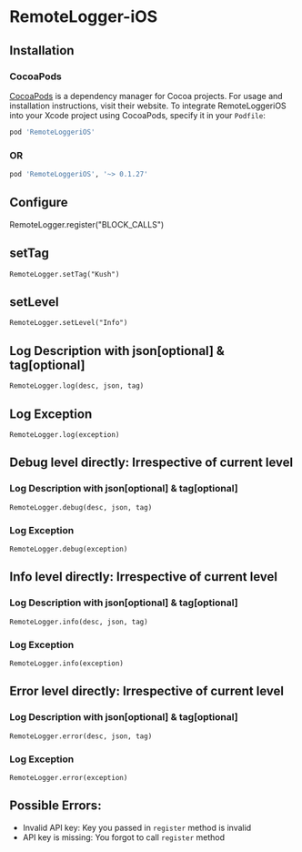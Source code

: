 # RemoteLogger-iOS


## Installation

### CocoaPods

[CocoaPods](https://cocoapods.org) is a dependency manager for Cocoa projects. For usage and installation instructions, visit their website. To integrate RemoteLoggeriOS into your Xcode project using CocoaPods, specify it in your `Podfile`:

```ruby
pod 'RemoteLoggeriOS'
```
### OR

```ruby
pod 'RemoteLoggeriOS', '~> 0.1.27'
```


## Configure
RemoteLogger.register("BLOCK_CALLS")

## setTag
`RemoteLogger.setTag("Kush")`

## setLevel
`RemoteLogger.setLevel("Info")`

## Log Description with json[optional] & tag[optional]
`RemoteLogger.log(desc, json, tag)`

## Log Exception
`RemoteLogger.log(exception)`

## Debug level directly: Irrespective of current level
### Log Description  with json[optional] & tag[optional] 
`RemoteLogger.debug(desc, json, tag)`

### Log Exception
`RemoteLogger.debug(exception)`

## Info level directly: Irrespective of current level
### Log Description with json[optional] & tag[optional]
`RemoteLogger.info(desc, json, tag)`

### Log Exception
`RemoteLogger.info(exception)`

## Error level directly: Irrespective of current level
### Log Description with json[optional] & tag[optional]
`RemoteLogger.error(desc, json, tag)`

### Log Exception
`RemoteLogger.error(exception)`


## Possible Errors:
* Invalid API key: Key you passed in `register` method is invalid
* API key is missing: You forgot to call `register` method
